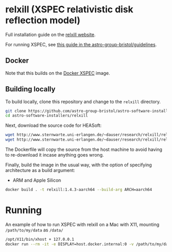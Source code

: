 # relxill (XSPEC relativistic disk reflection model)

Full installation guide on the [relxill website](http://www.sternwarte.uni-erlangen.de/~dauser/research/relxill/).

For running XSPEC, see [this guide in the astro-group-bristol/guidelines](https://github.com/astro-group-bristol/guidelines/blob/main/guides/xspec-setup.md).

## Docker

Note that this builds on the [Docker XSPEC](../heasoft) image.

## Building locally

To build locally, clone this repository and change to the `relxill` directory.
```bash
git clone https://github.com/astro-group-bristol/astro-software-installers
cd astro-software-installers/relxill
```

Next, download the source code for HEASoft:
```bash
wget http://www.sternwarte.uni-erlangen.de/~dauser/research/relxill/relxill_model_v1.4.3.tgz
wget http://www.sternwarte.uni-erlangen.de/~dauser/research/relxill/relxill_tables.tgz
```

The Dockerfile will copy the source from the host machine to avoid having to re-download it incase anything goes wrong.

Finally, build the image in the usual way, with the option of specifying architecture as a build argument:

- ARM and Apple Silicon
```bash
docker build . -t relxill:1.4.3-aarch64 --build-arg ARCH=aarch64
```

# Running

An example of how to run XSPEC with relxill on a Mac with X11, mounting `/path/to/my/data` as `/data/`

```bash
/opt/X11/bin/xhost + 127.0.0.1
docker run --rm -it -e DISPLAY=host.docker.internal:0 -v /path/to/my/data:/data relxill tcsh
```
